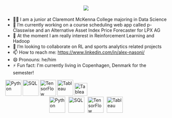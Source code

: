 <h1 align="center">
  <a href="https://git.io/typing-svg">
    <img src="https://readme-typing-svg.herokuapp.com/?lines=Hello,+There!+👋&center=true&size=30">
  </a>
</h1>

- 🧑‍🎓 I am a junior at Claremont McKenna College majoring in Data Science
- 🔭 I’m currently working on a course scheduling web app called  p-Classwise and an Alternative Asset Index Price Forecaster for LPX AG
- 🌱 At the moment I am really interest in Reinforcement Learning and Hadoop
- 👯 I’m looking to collaborate on RL and sports analytics related projects
- 📫 How to reach me: https://www.linkedin.com/in/alex-nasoni/
- 😄 Pronouns: he/him
- ⚡ Fun fact: I'm currently living in Copenhagen, Denmark for the semester!


<!DOCTYPE html>
<html lang="en">
<head>
    <meta charset="UTF-8">
    <meta name="viewport" content="width=device-width, initial-scale=1.0">
    <title> My tech stack includes: </title>
</head>
<body>
    <img src="https://cdn.jsdelivr.net/gh/devicons/devicon/icons/python/python-original.svg" alt="Python" width="50" height="50">
    <img src="https://cdn.jsdelivr.net/gh/devicons/devicon/icons/mysql/mysql-original-wordmark.svg" alt="SQL" width="50" height="50">
    <img src="https://cdn.jsdelivr.net/gh/devicons/devicon/icons/tensorflow/tensorflow-original.svg" alt="TensorFlow" width="50" height="50">
    <img src="https://cdn.jsdelivr.net/gh/devicons/devicon/icons/tableau/tableau-original.svg" alt="Tableau" width="50" height="50">
</body>
</html>
<img src="https://simpleicons.org/icons/tableau.svg" alt="Tableau" width="40" height="40">

<!DOCTYPE html>
<html lang="en">
<head>
    <meta charset="UTF-8">
    <meta name="viewport" content="width=device-width, initial-scale=1.0">
    <title>My tech stack includes:</title>
    <style>
        /* This CSS rule will ensure that all images inside the #icons div are displayed inline */
        #icons {
            display: flex;
            justify-content: center; /* Center the icons horizontally */
            align-items: center; /* Align the icons vertically in the middle */
            gap: 10px; /* Adds space between the icons */
        }
    </style>
</head>
<body>
    <div id="icons">
        <img src="https://cdn.jsdelivr.net/gh/devicons/devicon/icons/python/python-original.svg" alt="Python" width="50" height="50">
        <img src="https://cdn.jsdelivr.net/gh/devicons/devicon/icons/mysql/mysql-original-wordmark.svg" alt="SQL" width="50" height="50">
        <img src="https://cdn.jsdelivr.net/gh/devicons/devicon/icons/tensorflow/tensorflow-original.svg" alt="TensorFlow" width="50" height="50">
        <img src="https://cdn.jsdelivr.net/gh/devicons/devicon/icons/tableau/tableau-original.svg" alt="Tableau" width="50" height="50">
    </div>
</body>
</html>

